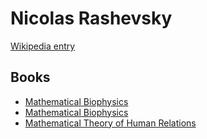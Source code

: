 # Nicolas Rashevsky

[Wikipedia entry](https://en.wikipedia.org/wiki/Nicolas_Rashevsky)

## Books

- [Mathematical Biophysics](Mathematical_Biophysics-_Physico-Mathematical_Foundations_of_Biology.md)
- [Mathematical Biophysics](Mathematical_Biophysics-_V_1.md)
- [Mathematical Theory of Human Relations](Mathematical_Theory_of_Human_Relations.md)
